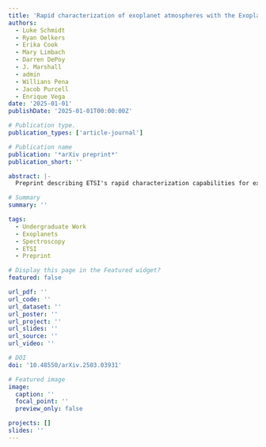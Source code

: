 ```yaml
---
title: 'Rapid characterization of exoplanet atmospheres with the Exoplanet Transmission Spectroscopy Imager (ETSI)'
authors:
  - Luke Schmidt
  - Ryan Oelkers
  - Erika Cook
  - Mary Limbach
  - Darren DePoy
  - J. Marshall
  - admin
  - Willians Pena
  - Jacob Purcell
  - Enrique Vega
date: '2025-01-01'
publishDate: '2025-01-01T00:00:00Z'

# Publication type.
publication_types: ['article-journal']

# Publication name
publication: '*arXiv preprint*'
publication_short: ''

abstract: |-
  Preprint describing ETSI's rapid characterization capabilities for exoplanet atmospheres.

# Summary
summary: ''

tags:
  - Undergraduate Work
  - Exoplanets
  - Spectroscopy
  - ETSI
  - Preprint

# Display this page in the Featured widget?
featured: false

url_pdf: ''
url_code: ''
url_dataset: ''
url_poster: ''
url_project: ''
url_slides: ''
url_source: ''
url_video: ''

# DOI
doi: '10.48550/arXiv.2503.03931'

# Featured image
image:
  caption: ''
  focal_point: ''
  preview_only: false

projects: []
slides: ''
---
```

